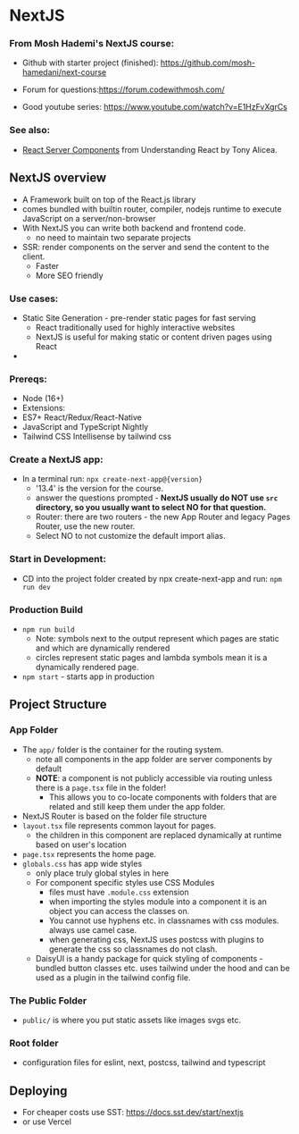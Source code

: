 # NextJS


### From Mosh Hademi's NextJS course:
- Github with starter project (finished): https://github.com/mosh-hamedani/next-course

- Forum for questions:https://forum.codewithmosh.com/
- Good youtube series: https://www.youtube.com/watch?v=E1HzFvXgrCs

### See also:

- [React Server Components](../Anthony-Alicea-Understanding-React/ServerComponents.md) from Understanding React by Tony Alicea.

## NextJS overview

- A Framework built on top of the React.js library
- comes bundled with builtin router, compiler, nodejs runtime to execute JavaScript on a server/non-browser
- With NextJS you can write both backend and frontend code.
  - no need to maintain two separate projects
- SSR: render components on the server and send the content to the client.
  - Faster
  - More SEO friendly

### Use cases:
- Static Site Generation - pre-render static pages for fast serving
  - React traditionally used for highly interactive websites
  - NextJS is useful for making static or content driven pages using React
- 

### Prereqs:

- Node (16+)
- Extensions:
- ES7+ React/Redux/React-Native
- JavaScript and TypeScript Nightly
- Tailwind CSS Intellisense by tailwind css

### Create a NextJS app:

- In a terminal run: `npx create-next-app@{version}`
  - '13.4' is the version for the course.
  - answer the questions prompted - **NextJS usually do NOT use `src` directory, so you usually want to select NO for that question.**
  - Router: there are two routers - the new App Router and legacy Pages Router, use the new router.
  - Select NO to not customize the default import alias.

### Start in Development:

- CD into the project folder created by npx create-next-app and run: `npm run dev`

### Production Build

- `npm run build`
  - Note: symbols next to the output represent which pages are static and which are dynamically rendered
  - circles represent static pages and lambda symbols mean it is a dynamically rendered page.
- `npm start` - starts app in production

## Project Structure

### App Folder

- The `app/` folder is the container for the routing system.
  - note all components in the app folder are server components by default
  - **NOTE**: a component is not publicly accessible via routing unless there is a `page.tsx` file in the folder!
    - This allows you to co-locate components with folders that are related and still keep them under the app folder.
- NextJS Router is based on the folder file structure
- `layout.tsx` file represents common layout for pages.
  - the children in this component are replaced dynamically at runtime based on user's location
- `page.tsx` represents the home page.
- `globals.css` has app wide styles
  - only place truly global styles in here
  - For component specific styles use CSS Modules
    - files must have `.module.css` extension
    - when importing the styles module into a component it is an object you can access the classes on.
    - You cannot use hyphens etc. in classnames with css modules. always use camel case.
    - when generating css, NextJS uses postcss with plugins to generate the css so classnames do not clash.
  - DaisyUI is a handy package for quick styling of components - bundled button classes etc. uses tailwind under the hood and can be used as a plugin in the tailwind config file.

### The Public Folder

- `public/` is where you put static assets like images svgs etc.

### Root folder

- configuration files for eslint, next, postcss, tailwind and typescript

## Deploying

- For cheaper costs use SST: https://docs.sst.dev/start/nextjs
- or use Vercel
